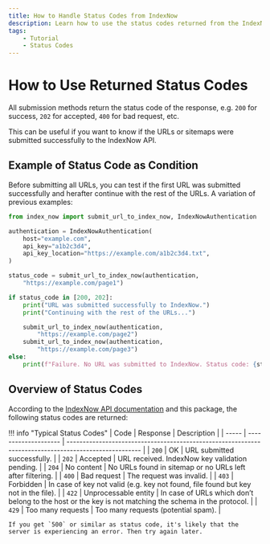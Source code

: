 ```yaml
---
title: How to Handle Status Codes from IndexNow
description: Learn how to use the status codes returned from the IndexNow API to determine if URLs were submitted successfully. Includes code examples for beginners and advanced users.
tags:
    - Tutorial
    - Status Codes
---
```


# How to Use Returned Status Codes
All submission methods return the status code of the response, e.g. `200` for success, `202` for accepted, `400` for bad request, etc.

This can be useful if you want to know if the URLs or sitemaps were submitted successfully to the IndexNow API.

## Example of Status Code as Condition
Before submitting all URLs, you can test if the first URL was submitted successfully and herafter continue with the rest of the URLs. A variation of previous examples:

```python linenums="1" hl_lines="9 12"
from index_now import submit_url_to_index_now, IndexNowAuthentication

authentication = IndexNowAuthentication(
    host="example.com",
    api_key="a1b2c3d4",
    api_key_location="https://example.com/a1b2c3d4.txt",
)

status_code = submit_url_to_index_now(authentication,
    "https://example.com/page1")

if status_code in [200, 202]:
    print("URL was submitted successfully to IndexNow.")
    print("Continuing with the rest of the URLs...")

    submit_url_to_index_now(authentication,
        "https://example.com/page2")
    submit_url_to_index_now(authentication,
        "https://example.com/page3")
else:
    print(f"Failure. No URL was submitted to IndexNow. Status code: {status_code}")
```

## Overview of Status Codes
According to the [IndexNow API documentation](https://www.indexnow.org/documentation) and this package, the following status codes are returned:

!!! info "Typical Status Codes"
    | Code  | Response             | Description                                                                                           |
    | ----- | -------------------- | ----------------------------------------------------------------------------------------------------- |
    | `200` | OK                   | URL submitted successfully.                                                                           |
    | `202` | Accepted             | URL received. IndexNow key validation pending.                                                        |
    | `204` | No content           | No URLs found in sitemap or no URLs left after filtering.                                             |
    | `400` | Bad request          | The request was invalid.                                                                              |
    | `403` | Forbidden            | In case of key not valid (e.g. key not found, file found but key not in the file).                    |
    | `422` | Unprocessable entity | In case of URLs which don’t belong to the host or the key is not matching the schema in the protocol. |
    | `429` | Too many requests    | Too many requests (potential spam).                                                                   |

    If you get `500` or similar as status code, it's likely that the server is experiencing an error. Then try again later.
